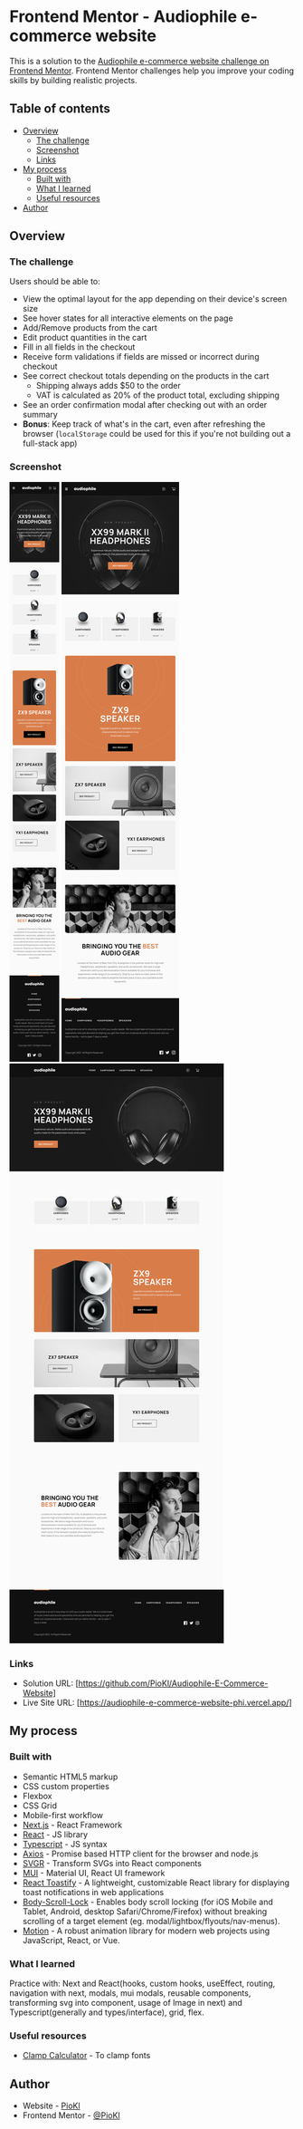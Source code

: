 # Frontend Mentor - Audiophile e-commerce website

This is a solution to the [Audiophile e-commerce website challenge on Frontend Mentor](https://www.frontendmentor.io/challenges/audiophile-ecommerce-website-C8cuSd_wx). Frontend Mentor challenges help you improve your coding skills by building realistic projects.

## Table of contents

- [Overview](#overview)
  - [The challenge](#the-challenge)
  - [Screenshot](#screenshot)
  - [Links](#links)
- [My process](#my-process)
  - [Built with](#built-with)
  - [What I learned](#what-i-learned)
  - [Useful resources](#useful-resources)
- [Author](#author)

## Overview

### The challenge

Users should be able to:

- View the optimal layout for the app depending on their device's screen size
- See hover states for all interactive elements on the page
- Add/Remove products from the cart
- Edit product quantities in the cart
- Fill in all fields in the checkout
- Receive form validations if fields are missed or incorrect during checkout
- See correct checkout totals depending on the products in the cart
  - Shipping always adds $50 to the order
  - VAT is calculated as 20% of the product total, excluding shipping
- See an order confirmation modal after checking out with an order summary
- **Bonus**: Keep track of what's in the cart, even after refreshing the browser (`localStorage` could be used for this if you're not building out a full-stack app)

### Screenshot

![mobile](./public/assets/resolutionsPreview/mobile.png)
![tablet](./public/assets/resolutionsPreview/tablet.png)
![desktop](./public/assets/resolutionsPreview/desktop.png)

### Links

- Solution URL: [https://github.com/PioKl/Audiophile-E-Commerce-Website]
- Live Site URL: [https://audiophile-e-commerce-website-phi.vercel.app/]

## My process

### Built with

- Semantic HTML5 markup
- CSS custom properties
- Flexbox
- CSS Grid
- Mobile-first workflow
- [Next.js](https://nextjs.org/) - React Framework
- [React](https://reactjs.org/) - JS library
- [Typescript](https://www.typescriptlang.org/) - JS syntax
- [Axios](https://axios-http.com/) - Promise based HTTP client for the browser and node.js
- [SVGR](https://react-svgr.com/docs/next/) - Transform SVGs into React components
- [MUI](https://mui.com/) - Material UI, React UI framework
- [React Toastify](https://www.npmjs.com/package/react-toastify) - A lightweight, customizable React library for displaying toast notifications in web applications
- [Body-Scroll-Lock](https://www.npmjs.com/package/body-scroll-lock) - Enables body scroll locking (for iOS Mobile and Tablet, Android, desktop Safari/Chrome/Firefox) without breaking scrolling of a target element (eg. modal/lightbox/flyouts/nav-menus).
- [Motion](https://motion.dev/) - A robust animation library for modern web projects using JavaScript, React, or Vue.

### What I learned

Practice with: Next and React(hooks, custom hooks, useEffect, routing, navigation with next, modals, mui modals, reusable components, transforming svg into component, usage of Image in next) and Typescript(generally and types/interface), grid, flex.

### Useful resources

- [Clamp Calculator](https://www.marcbacon.com/tools/clamp-calculator/) - To clamp fonts

## Author

- Website - [PioKl](https://github.com/PioKl)
- Frontend Mentor - [@PioKl](https://www.frontendmentor.io/profile/PioKl)
